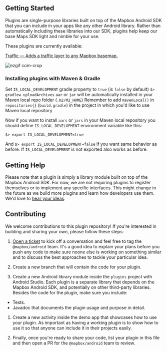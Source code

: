 ## Getting Started

Plugins are single-purpose libraries built on top of the Mapbox Android SDK that you can include in your apps like any other Android library. Rather than automatically including these libraries into our SDK, plugins help keep our base Maps SDK light and nimble for your use.

These plugins are currently available:

[Traffic –– Adds a traffic layer to any Mapbox basemap.](https://github.com/mapbox/mapbox-plugins-android/issues/4)

![ezgif com-crop](https://cloud.githubusercontent.com/assets/4394910/24972279/bf88b170-1f6f-11e7-8638-6afe08369d9d.gif)


### Installing plugins with Maven & Gradle


Set `IS_LOCAL_DEVELOPMENT` gradle property to `true` (is `false` by default)
`$> gradlew uploadArchives`
`aar` or `jar` will be automatically installed in your Maven local repo folder (`.m2/M2_HOME`)
Remember to add `mavenLocal()` in `repositories{}` (`build.gradle`) in the project in which you'd like to use Maven local repository


Now if you want to install `aars` or `jars` in your Maven local repository you should define `IS_LOCAL_DEVELOPMENT` environment variable like this:

`$> export IS_LOCAL_DEVELOPMENT=true`

And `$> export IS_LOCAL_DEVELOPMENT=false` if you want same behavior as before. If `IS_LOCAL_DEVELOPMENT` is not exported also works as before.


## Getting Help

Please note that a plugin is simply a library module built on top of the Mapbox Android SDK. For now, we are not requiring plugins to register themselves or to implement any specific interfaces. This might change in the future as we build more plugins and learn how developers use them. We'd love to [hear your ideas](https://github.com/mapbox/mapbox-plugins-android/issues).


## Contributing

We welcome contributions to this plugin repository! If you're interested in building and sharing your own, please follow these steps:

1. [Open a ticket](https://github.com/mapbox/mapbox-plugins-android/issues/new) to kick off a conversation and feel free to tag the `@mapbox/android` team. It's a good idea to explain your plans before you push any code to make sure noone else is working on something similar and to discuss the best approaches to tackle your particular idea.

1. Create a new branch that will contain the code for your plugin.

1. Create a new Android library module inside the `plugins` project with Android Studio. Each plugin is a separate library that depends on the Mapbox Android SDK, and potentially on other third-party libraries. Besides the code for the plugin, make sure you include:

  * Tests.
  * Javadoc that documents the plugin usage and purpose in detail.

1. Create a new activity inside the demo app that showcases how to use your plugin. As important as having a working plugin is to  show how to use it so that anyone can include it in their projects easily.

1. Finally, once you're ready to share your code, list your plugin in this file and then open a PR for the `@mapbox/android` team to review.

